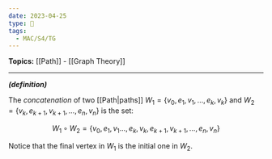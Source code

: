 ```yaml
---
date: 2023-04-25
type: 🧠
tags:
  - MAC/S4/TG
---
```


**Topics:** [[Path]] - [[Graph Theory]]

---

_**(definition)**_

The _concatenation_ of two [[Path|paths]] $W_{1} = \left\{ v_{0}, e_{1}, v_{1}, \dots, e_{k}, v_{k} \right\}$ and $W_{2} = \left\{ v_{k}, e_{k+1}, v_{k+1}, \dots, e_{n}, v_{n} \right\}$ is the set:

$$
W_{1} \circ W_{2} = \left\{ v_{0}, e_{1}, v_{1} \dots, e_{k}, v_{k}, e_{k+1}, v_{k+1}, \dots, e_{n}, v_{n} \right\}
$$

Notice that the final vertex in $W_{1}$ is the initial one in $W_{2}$.
